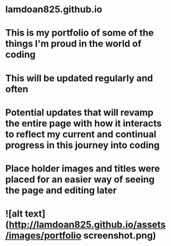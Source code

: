 # lamdoan825.github.io
# This is my portfolio of some of the things I'm proud in the world of coding
# This will be updated regularly and often
# Potential updates that will revamp the entire page with how it interacts to reflect my current and continual progress in this journey into coding
# Place holder images and titles were placed for an easier way of seeing the page and editing later
# ![alt text](http://lamdoan825.github.io/assets/images/portfolio screenshot.png)
